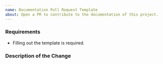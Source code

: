 ```yaml
---
name: Documentation Pull Request Template
about: Open a PR to contribute to the documentation of this project.
---
```


### Requirements

* Filling out the template is required.

### Description of the Change

<!--
Please give some details about the Pull Request you are submitting.
=== As always Thanks for Contributing! ===
-->
